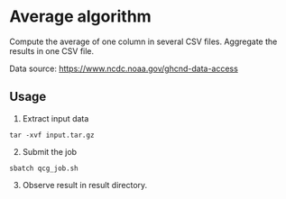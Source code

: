 # Average algorithm

Compute the average of one column in several CSV files.
Aggregate the results in one CSV file.

Data source:
https://www.ncdc.noaa.gov/ghcnd-data-access


## Usage

1. Extract input data
```
tar -xvf input.tar.gz
```

2. Submit the job
```
sbatch qcg_job.sh
```

3. Observe result in result directory.
